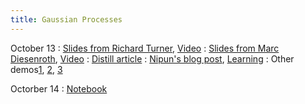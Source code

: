 ```yaml
---
title: Gaussian Processes
---
```


October 13
: [Slides from Richard Turner](http://cbl.eng.cam.ac.uk/pub/Public/Turner/News/imperial-gp-tutorial.pdf), [Video](https://www.youtube.com/watch?v=92-98SYOdlY)
: [Slides from Marc Diesenroth](https://www.deisenroth.cc/teaching/2019-20/linear-regression-aims/lecture_gp_annotated1.pdf), [Video](https://www.youtube.com/watch?v=eOkbleCOA6M)
: [Distill article](https://distill.pub/2019/visual-exploration-gaussian-processes/)
: [Nipun's blog post](https://nipunbatra.github.io/blog/posts/2019-08-20-gaussian-processes.html), [Learning](https://nipunbatra.github.io/blog/posts/2020-03-29-param-learning.html)
: Other demos[1](https://chi-feng.github.io/gp-demo/), [2](https://durrande.shinyapps.io/gp_playground/), [3](http://www.infinitecuriosity.org/vizgp/)

Octorber 14
: [Notebook]([notebooks/Gaussian_processes.ipynb](https://github.com/nipunbatra/pml2022/blob/main/notebooks/Gaussian_processes.ipynb))
